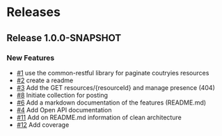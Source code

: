 # Releases

## Release 1.0.0-SNAPSHOT

### New Features

* [#1](https://github.com/demis27/countries-api/issues/1) use the common-restful library for paginate coutryies resources
* [#2](https://github.com/demis27/countries-api/issues/2) create a readme
* [#3](https://github.com/demis27/countries-api/issues/3) Add the GET resources/{resourceId} and manage presence (404)
* [#8](https://github.com/demis27/countries-api/issues/8) Initiate collection for posting
* [#6](https://github.com/KermabonStephane/countries-api/issues/6) Add a markdown documentation of the features (README.md)
* [#4](https://github.com/KermabonStephane/countries-api/issues/4) Add Open API documentation
* [#11](https://github.com/KermabonStephane/countries-api/issues/11) Add on README.md information of clean architecture
* [#12](https://github.com/KermabonStephane/countries-api/issues/12) Add coverage